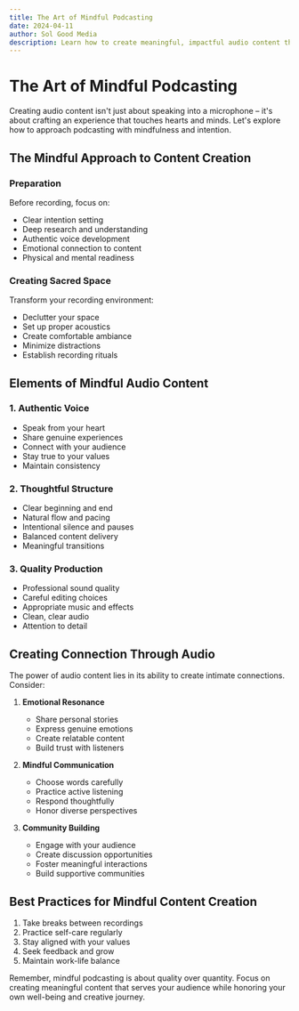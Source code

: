 ```yaml
---
title: The Art of Mindful Podcasting
date: 2024-04-11
author: Sol Good Media
description: Learn how to create meaningful, impactful audio content that resonates with your audience while maintaining mindfulness in your creative process.
---
```


# The Art of Mindful Podcasting

Creating audio content isn't just about speaking into a microphone – it's about crafting an experience that touches hearts and minds. Let's explore how to approach podcasting with mindfulness and intention.

## The Mindful Approach to Content Creation

### Preparation
Before recording, focus on:
- Clear intention setting
- Deep research and understanding
- Authentic voice development
- Emotional connection to content
- Physical and mental readiness

### Creating Sacred Space
Transform your recording environment:
- Declutter your space
- Set up proper acoustics
- Create comfortable ambiance
- Minimize distractions
- Establish recording rituals

## Elements of Mindful Audio Content

### 1. Authentic Voice
- Speak from your heart
- Share genuine experiences
- Connect with your audience
- Stay true to your values
- Maintain consistency

### 2. Thoughtful Structure
- Clear beginning and end
- Natural flow and pacing
- Intentional silence and pauses
- Balanced content delivery
- Meaningful transitions

### 3. Quality Production
- Professional sound quality
- Careful editing choices
- Appropriate music and effects
- Clean, clear audio
- Attention to detail

## Creating Connection Through Audio

The power of audio content lies in its ability to create intimate connections. Consider:

1. **Emotional Resonance**
   - Share personal stories
   - Express genuine emotions
   - Create relatable content
   - Build trust with listeners

2. **Mindful Communication**
   - Choose words carefully
   - Practice active listening
   - Respond thoughtfully
   - Honor diverse perspectives

3. **Community Building**
   - Engage with your audience
   - Create discussion opportunities
   - Foster meaningful interactions
   - Build supportive communities

## Best Practices for Mindful Content Creation

1. Take breaks between recordings
2. Practice self-care regularly
3. Stay aligned with your values
4. Seek feedback and grow
5. Maintain work-life balance

Remember, mindful podcasting is about quality over quantity. Focus on creating meaningful content that serves your audience while honoring your own well-being and creative journey. 